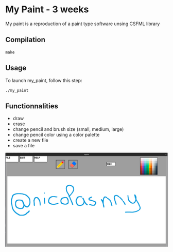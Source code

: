 # My Paint - 3 weeks

My paint is a reproduction of a paint type software unsing CSFML library

## Compilation
```
make
```

## Usage
To launch my_paint, follow this step:

   ```
   ./my_paint
   ```

## Functionnalities
- draw
- erase
- change pencil and brush size (small, medium, large)
- change pencil color using a color palette
- create a new file
- save a file

<img src="demo.png" alt="demo_img">
